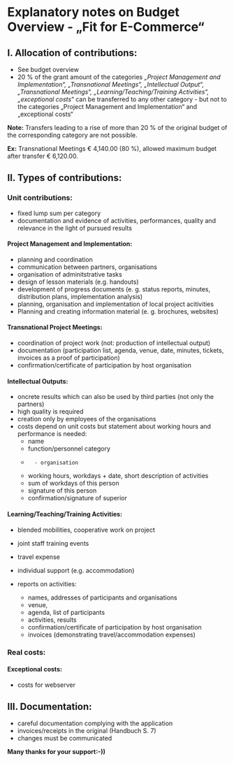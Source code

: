 # Explanatory notes on Budget Overview - „Fit for E-Commerce“

## I. Allocation of contributions:

* See budget overview 
* 20 % of the grant amount of the categories *„Project Management and Implementation“, „Transnational Meetings“, „Intellectual Output“, „Transnational Meetings“, „Learning/Teaching/Training Activities“, „exceptional costs“* can be transferred to any other category - but not to the categories „Project Management and Implementation“ and „exceptional costs“

**Note:** 
Transfers leading to a rise of more than 20 % of the original budget of the corresponding category are not possible.

**Ex:** Transnational Meetings € 4,140.00 (80 %), allowed maximum budget after transfer € 6,120.00.

## II. Types of contributions:

### Unit contributions:

* fixed lump sum per category
* documentation and evidence of activities, performances, quality and relevance in the light of pursued results

#### Project Management and Implementation:

- planning and coordination 
- communication between partners, organisations
- organisation of adminitstrative tasks
- design of lesson materials (e.g. handouts)
- development of progress documents (e. g. status reports, minutes, distribution plans, implementation analysis)
- planning, organisation and implementation of local project acitivities
- Planning and creating information material (e. g. brochures, websites)

#### Transnational Project Meetings:

- coordination of project work (not: production of intellectual output)
- documentation (participation list, agenda, venue, date, minutes, tickets, invoices as a proof of participation)
- confirmation/certificate of participation by host organisation

#### Intellectual Outputs:

- oncrete results which can also be used by third parties (not only the partners)
- high quality is required
- creation only by employees of the organisations
- costs depend on unit costs but statement about working hours and performance is needed:
	- name
	- function/personnel category
	- 		- organisation
	- working hours, workdays + date, short description of activities
	- sum of workdays of this person
	- signature of this person
	- confirmation/signature of superior

#### Learning/Teaching/Training Activities:
* blended mobilities, cooperative work on project
* joint staff training events
* travel expense
* individual support (e.g. accommodation)

* reports on activities:
	* names, addresses of participants and organisations
	* venue, 
	* agenda, list of participants
	* activities, results
	* confirmation/certificate of participation by host organisation
	* invoices (demonstrating travel/accommodation expenses)

### Real costs:

#### Exceptional costs:
- costs for webserver

## III. Documentation:
- careful documentation complying with the application
- invoices/receipts in the original (Handbuch S. 7)
- changes must be communicated


**Many thanks for your support:-))**
